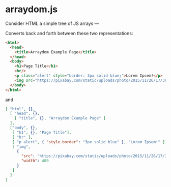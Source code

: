 # arraydom.js

Consider HTML a simple tree of JS arrays — 

Converts back and forth between these two representations:

```html
<html>
  <head>
    <title>Arraydom Example Page</title>
  </head>
  <body>
    <h1>Page Title</h1>
    <hr/>
    <p class="alert" style="border: 3px solid blue;">Lorem Ipsem!</p>
    <img src="https://pixabay.com/static/uploads/photo/2015/11/26/17/39/cat-1064225_960_720.jpg" width="400" />
  </body>
</html>
```

and

```json
[ "html", {},
  [ "head", {},
    [ "title", {}, "Arraydom Example Page" ]
  ],
  ["body", {},
   [ "h1", {}, "Page Title"],
   [ "hr" ],
   [ "p alert", { "style.border": "3px solid blue" }, "Lorem Ipsem!" ],
   [ "img",
     {
       "src": "https://pixabay.com/static/uploads/photo/2015/11/26/17/39/cat-1064225_960_720.jpg",
       "width": 400
     }
   ]
  ]
]
```
